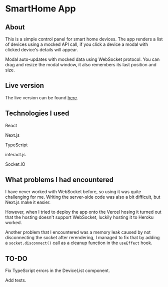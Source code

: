 # SmartHome App

## About

This is a simple control panel for smart home devices. The app renders a list of devices using a mocked API call, if you click a device a modal with clicked device's details will appear.

Modal auto-updates with mocked data using WebSocket protocol. You can drag and resize the modal window, it also remembers its last position and size.

## Live version

The live version can be found [here]('https://smart-home-app-dashboard.herokuapp.com/').

## Technologies I used

React

Next.js

TypeScript

interact.js

Socket.IO

## What problems I had encountered

I have never worked with WebSocket before, so using it was quite challenging for me. Writing the server-side code was also a bit difficult, but Next.js make it easier.

However, when I tried to deploy the app onto the Vercel hosing it turned out that the hosting doesn't support WebSocket, luckily hosting it to Heroku worked.

Another problem that I encountered was a memory leak caused by not disconnecting the socket after rerendering, I managed to fix that by adding a `socket.disconnect()` call as a cleanup function in the `useEffect` hook.

## TO-DO

Fix TypeScript errors in the DeviceList component.

Add tests.
